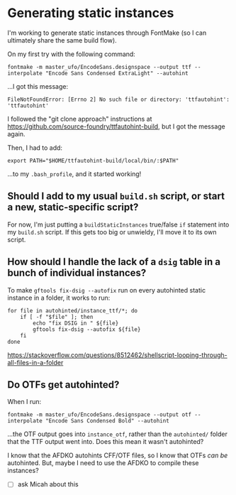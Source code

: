 # Generating static instances

I'm working to generate static instances through FontMake (so I can ultimately share the same build flow).


On my first try with the following command:

```
fontmake -m master_ufo/EncodeSans.designspace --output ttf --interpolate "Encode Sans Condensed ExtraLight" --autohint
```

...I got this message:

```
FileNotFoundError: [Errno 2] No such file or directory: 'ttfautohint': 'ttfautohint'
```

I followed the "git clone approach" instructions at https://github.com/source-foundry/ttfautohint-build, but I got the message again.

Then, I had to add:

```
export PATH="$HOME/ttfautohint-build/local/bin/:$PATH"
```

...to my `.bash_profile`, and it started working!

## Should I add to my usual `build.sh` script, or start a new, static-specific script?

For now, I'm just putting a `buildStaticInstances` true/false `if` statement into my `build.sh` script. If this gets too big or unwieldy, I'll move it to its own script.

## How should I handle the lack of a `dsig` table in a bunch of individual instances?

To make `gftools fix-dsig --autofix` run on every autohinted static instance in a folder, it works to run:

```
for file in autohinted/instance_ttf/*; do 
    if [ -f "$file" ]; then 
        echo "fix DSIG in " ${file}
        gftools fix-dsig --autofix ${file}
    fi 
done
```

https://stackoverflow.com/questions/8512462/shellscript-looping-through-all-files-in-a-folder

## Do OTFs get autohinted?

When I run:

```
fontmake -m master_ufo/EncodeSans.designspace --output otf --interpolate "Encode Sans Condensed Bold" --autohint
```

...the OTF output goes into `instance_otf`, rather than the `autohinted/` folder that the TTF output went into. Does this mean it wasn't autohinted? 

I know that the AFDKO autohints CFF/OTF files, so I know that OTFs *can be* autohinted. But, maybe I need to use the  AFDKO to compile these instances?

- [ ] ask Micah about this
